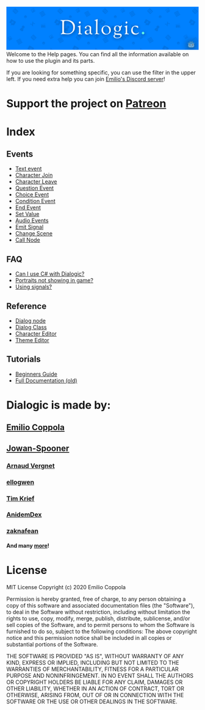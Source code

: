 ![WelcomeImage](./Images/dialogic-hero-1.3.png)
Welcome to the Help pages. You can find all the information available on how to use the plugin and its parts.  

If you are looking for something specific, you can use the filter in the upper left. If you need extra help you can join [Emilio's Discord server](https://discord.gg/v4zhZNh)!

# Support the project on [Patreon](https://www.patreon.com/coppolaemilio)

# Index
## Events
- [Text event](./Events/000)
- [Character Join](./Events/001)
- [Character Leave](./Events/002)
- [Question Event](./Events/010)
- [Choice Event](./Events/011)
- [Condition Event](./Events/012)
- [End Event](./Events/013)
- [Set Value](./Events/014)
- [Audio Events](./Events/030)
- [Emit Signal](./Events/040)
- [Change Scene](./Events/041)
- [Call Node](./Events/042)

## FAQ
- [Can I use C# with Dialogic?](./FAQ/CSharp.md)
- [Portraits not showing in game?](./FAQ/Portraits.md)
- [Using signals?](./FAQ/Signals.md)

## Reference
- [Dialog node](./Reference/000.md)
- [Dialog Class](./Reference/001.md)
- [Character Editor](./Reference/Character.md)
- [Theme Editor](./Reference/Theme.md)

## Tutorials
- [Beginners Guide](./Tutorials/BeginnersGuideStepByStep.md)
- [Full Documentation (old)](./Tutorials/DefaultDocs.md)


# Dialogic is made by:
## [Emilio Coppola](https://github.com/coppolaemilio)
## [Jowan-Spooner](https://github.com/Jowan-Spooner)
### [Arnaud Vergnet](https://github.com/arnaudvergnet)
### [ellogwen](https://github.com/ellogwen)
### [Tim Krief](https://github.com/timkrief)
### [AnidemDex](https://github.com/AnidemDex)
### [zaknafean](https://github.com/zaknafean)
#### And many [more](https://github.com/coppolaemilio/dialogic/graphs/contributors)!


# License
MIT License
Copyright (c) 2020 Emilio Coppola

Permission is hereby granted, free of charge, to any person obtaining a copy of this software and associated documentation files (the "Software"), to deal in the Software without restriction, including without limitation the rights to use, copy, modify, merge, publish, distribute, sublicense, and/or sell copies of the Software, and to permit persons to whom the Software is furnished to do so, subject to the following conditions: The above copyright notice and this permission notice shall be included in all copies or substantial portions of the Software.

THE SOFTWARE IS PROVIDED "AS IS", WITHOUT WARRANTY OF ANY KIND, EXPRESS OR IMPLIED, INCLUDING BUT NOT LIMITED TO THE WARRANTIES OF MERCHANTABILITY, FITNESS FOR A PARTICULAR PURPOSE AND NONINFRINGEMENT. IN NO EVENT SHALL THE AUTHORS OR COPYRIGHT HOLDERS BE LIABLE FOR ANY CLAIM, DAMAGES OR OTHER LIABILITY, WHETHER IN AN ACTION OF CONTRACT, TORT OR OTHERWISE, ARISING FROM, OUT OF OR IN CONNECTION WITH THE SOFTWARE OR THE USE OR OTHER DEALINGS IN THE SOFTWARE.